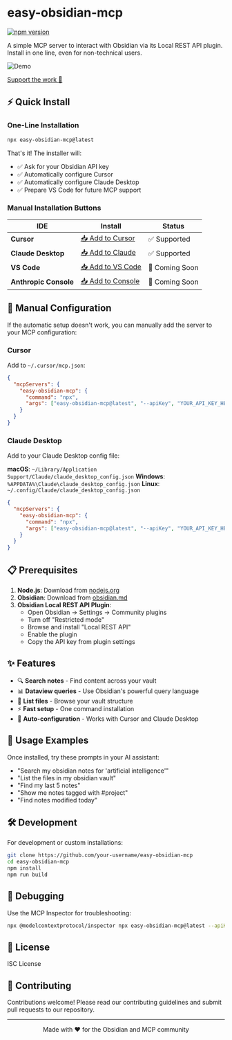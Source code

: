 # easy-obsidian-mcp

[![npm version](https://badge.fury.io/js/easy-obsidian-mcp.svg)](https://badge.fury.io/js/easy-obsidian-mcp)

A simple MCP server to interact with Obsidian via its Local REST API plugin. Install in one line, even for non-technical users.

![Demo](https://github.com/user-attachments/assets/99b16c89-24bf-4991-af65-68d21554b438)

[Support the work 🙏](https://store.louis030195.com/l/easy-obsidian-mcp?layout=profile)

## ⚡ Quick Install

### One-Line Installation

```bash
npx easy-obsidian-mcp@latest
```

That's it! The installer will:
- ✅ Ask for your Obsidian API key
- ✅ Automatically configure Cursor
- ✅ Automatically configure Claude Desktop
- ✅ Prepare VS Code for future MCP support

### Manual Installation Buttons

<div align="center">

| IDE | Install | Status |
|-----|---------|--------|
| **Cursor** | [📥 Add to Cursor](https://cursor.sh/settings) | ✅ Supported |
| **Claude Desktop** | [📥 Add to Claude](https://claude.ai/desktop) | ✅ Supported |
| **VS Code** | [📥 Add to VS Code](https://code.visualstudio.com/) | 🔄 Coming Soon |
| **Anthropic Console** | [📥 Add to Console](https://console.anthropic.com/) | 🔄 Coming Soon |

</div>

## 🔧 Manual Configuration

If the automatic setup doesn't work, you can manually add the server to your MCP configuration:

### Cursor

Add to `~/.cursor/mcp.json`:

```json
{
  "mcpServers": {
    "easy-obsidian-mcp": {
      "command": "npx",
      "args": ["easy-obsidian-mcp@latest", "--apiKey", "YOUR_API_KEY_HERE"]
    }
  }
}
```

### Claude Desktop

Add to your Claude Desktop config file:

**macOS**: `~/Library/Application Support/Claude/claude_desktop_config.json`
**Windows**: `%APPDATA%\Claude\claude_desktop_config.json`
**Linux**: `~/.config/Claude/claude_desktop_config.json`

```json
{
  "mcpServers": {
    "easy-obsidian-mcp": {
      "command": "npx",
      "args": ["easy-obsidian-mcp@latest", "--apiKey", "YOUR_API_KEY_HERE"]
    }
  }
}
```

## 📋 Prerequisites

1. **Node.js**: Download from [nodejs.org](https://nodejs.org)
2. **Obsidian**: Download from [obsidian.md](https://obsidian.md)
3. **Obsidian Local REST API Plugin**:
   - Open Obsidian → Settings → Community plugins
   - Turn off "Restricted mode"
   - Browse and install "Local REST API"
   - Enable the plugin
   - Copy the API key from plugin settings

## ✨ Features

- 🔍 **Search notes** - Find content across your vault
- 📊 **Dataview queries** - Use Obsidian's powerful query language
- 📝 **List files** - Browse your vault structure
- ⚡ **Fast setup** - One command installation
- 🔧 **Auto-configuration** - Works with Cursor and Claude Desktop

## 🚀 Usage Examples

Once installed, try these prompts in your AI assistant:

- "Search my obsidian notes for 'artificial intelligence'"
- "List the files in my obsidian vault"
- "Find my last 5 notes"
- "Show me notes tagged with #project"
- "Find notes modified today"

## 🛠 Development

For development or custom installations:

```bash
git clone https://github.com/your-username/easy-obsidian-mcp
cd easy-obsidian-mcp
npm install
npm run build
```

## 🐛 Debugging

Use the MCP Inspector for troubleshooting:

```bash
npx @modelcontextprotocol/inspector npx easy-obsidian-mcp@latest --apiKey YOUR_API_KEY
```

## 📄 License

ISC License

## 🤝 Contributing

Contributions welcome! Please read our contributing guidelines and submit pull requests to our repository.

---

<div align="center">
Made with ❤️ for the Obsidian and MCP community
</div>

